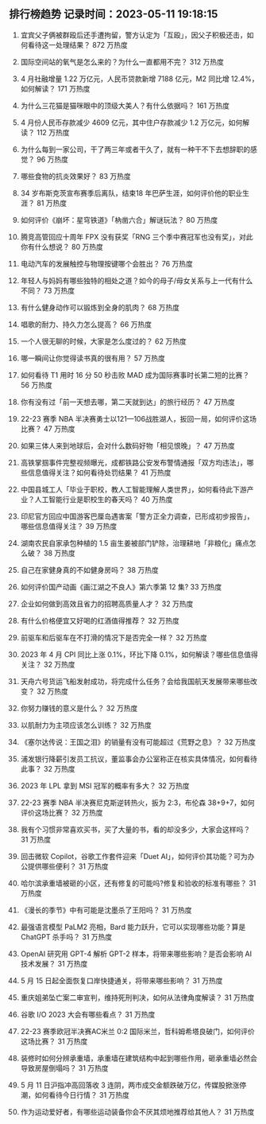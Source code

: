 
## 排行榜趋势 记录时间：2023-05-11 19:18:15
  
  1. 宜宾父子俩被群殴后还手遭拘留，警方认定为「互殴」，因父子积极还击，如何看待这一处理结果？ 872 万热度
    
  2. 国际空间站的氧气是怎么来的？为什么一直都用不完？ 312 万热度
    
  3. 4 月社融增量 1.22 万亿元，人民币贷款新增 7188 亿元，M2 同比增 12.4%，如何解读？ 171 万热度
    
  4. 为什么三花猫是猫咪眼中的顶级大美人？有什么依据吗？ 161 万热度
    
  5. 4 月份人民币存款减少 4609 亿元，其中住户存款减少 1.2 万亿元，如何解读？ 112 万热度
    
  6. 为什么每到一家公司，干了两三年或者干久了，就有一种干不下去想辞职的感觉？ 96 万热度
    
  7. 哪些食物的抗炎效果好？ 83 万热度
    
  8. 34 岁布斯克茨宣布赛季后离队，结束18 年巴萨生涯，如何评价他的职业生涯？ 81 万热度
    
  9. 如何评价《崩坏：星穹铁道》「枘凿六合」解谜玩法？ 80 万热度
    
  10. 腾竞高管回应十周年 FPX 没有获奖「RNG 三个季中赛冠军也没有奖」，对此你有什么想说？ 80 万热度
    
  11. 电动汽车的发展触控与物理按键哪个会胜出？ 76 万热度
    
  12. 年轻人与妈妈有哪些独特的相处之道？如今的母子/母女关系与上一代有什么不同？ 73 万热度
    
  13. 有什么健身动作可以锻炼到全身的肌肉？ 68 万热度
    
  14. 唱歌的耐力、持久力怎么提高？ 66 万热度
    
  15. 一个人很无聊的时候，大家是怎么度过的？ 62 万热度
    
  16. 哪一瞬间让你觉得读书真的很有用？ 57 万热度
    
  17. 如何看待 T1 用时 16 分 50 秒击败 MAD 成为国际赛事时长第二短的比赛？ 56 万热度
    
  18. 你有没有过「前一天想去哪，第二天就到达」的旅行经历？ 47 万热度
    
  19. 22-23 赛季 NBA 半决赛勇士以121—106战胜湖人，扳回一局，如何评价这场比赛？ 47 万热度
    
  20. 如果三体人来到地球后，会对什么数码好物「相见恨晚」？ 47 万热度
    
  21. 高铁掌掴事件完整视频曝光，成都铁路公安发布警情通报「双方均违法」，哪些信息值得关注？如何看待处罚结果？ 41 万热度
    
  22. 中国县城工人「毕业于职校，教人工智能理解人类世界」，如何看待此下游产业？人工智能行业是职校生的春天吗？ 40 万热度
    
  23. 印尼官方回应中国游客巴厘岛遇害案「警方正全力调查，已形成初步报告」，哪些信息值得关注？ 39 万热度
    
  24. 湖南农民自家承包种植的 1.5 亩生姜被部门铲除，治理耕地「非粮化」痛点怎么破？ 38 万热度
    
  25. 自己在家健身真的不如健身房吗？ 38 万热度
    
  26. 如何评价国产动画《画江湖之不良人》第六季第 12 集? 33 万热度
    
  27. 企业如何做到高效且省力的招聘高质量人才？ 32 万热度
    
  28. 有什么价格便宜又好喝的红酒值得推荐？ 32 万热度
    
  29. 前驱车和后驱车在不打滑的情况下是否完全一样？ 32 万热度
    
  30. 2023 年 4 月 CPI 同比上涨 0.1%，环比下降 0.1%，如何解读？哪些信息值得关注？ 32 万热度
    
  31. 天舟六号货运飞船发射成功，将完成什么任务？会给我国航天发展带来哪些改变？ 32 万热度
    
  32. 你努力赚钱的意义是什么？ 32 万热度
    
  33. 以肌耐力为主项应该怎么训练？ 32 万热度
    
  34. 《塞尔达传说：王国之泪》的销量有没有可能超过《荒野之息》？ 32 万热度
    
  35. 浦发银行降薪引发员工抗议，董监事会办公室称正在核实具体情况，如何看待此事？ 32 万热度
    
  36. 2023 年 LPL 拿到 MSI 冠军的概率有多大？ 32 万热度
    
  37. 22-23 赛季 NBA 半决赛尼克斯逆转热火，扳为 2:3，布伦森 38+9+7，如何评价这场比赛？ 32 万热度
    
  38. 我有个习惯非常喜欢买书，买了大量的书，看的却没多少，大家会这样吗？ 31 万热度
    
  39. 回击微软 Copilot，谷歌工作套件迎来「Duet AI」，如何评价其功能？可为办公提供哪些便利？ 31 万热度
    
  40. 哈尔滨承重墙被砸的小区，还有修复的可能吗?修复和验收的标准有哪些？ 31 万热度
    
  41. 《漫长的季节》中有可能是沈墨杀了王阳吗？ 31 万热度
    
  42. 最强语言模型 PaLM2 亮相，Bard 能力跃升，它可以实现哪些功能？算是 ChatGPT 杀手吗？ 31 万热度
    
  43. OpenAI 研究用 GPT-4 解析 GPT-2 样本，将带来哪些影响？是否会影响 AI 技术发展？ 31 万热度
    
  44. 5 月 15 日起全面恢复口岸快捷通关，将带来哪些影响？ 31 万热度
    
  45. 重庆姐弟坠亡案二审宣判，维持死刑判决，如何从法律角度解读？ 31 万热度
    
  46. 谷歌 I/O 2023 大会有哪些看点？ 31 万热度
    
  47. 22-23 赛季欧冠半决赛AC米兰 0:2 国际米兰，哲科姆希塔良破门，如何评价这场比赛？ 31 万热度
    
  48. 装修时如何分辨承重墙，承重墙在建筑结构中起到哪些作用，砸承重墙必然会导致房屋倒塌吗？ 31 万热度
    
  49. 5 月 11 日沪指冲高回落收 3 连阴，两市成交金额跌破万亿，传媒股掀涨停潮，如何看待今日行情？ 31 万热度
    
  50. 作为运动爱好者，有哪些运动装备你会不厌其烦地推荐给其他人？ 31 万热度
    
